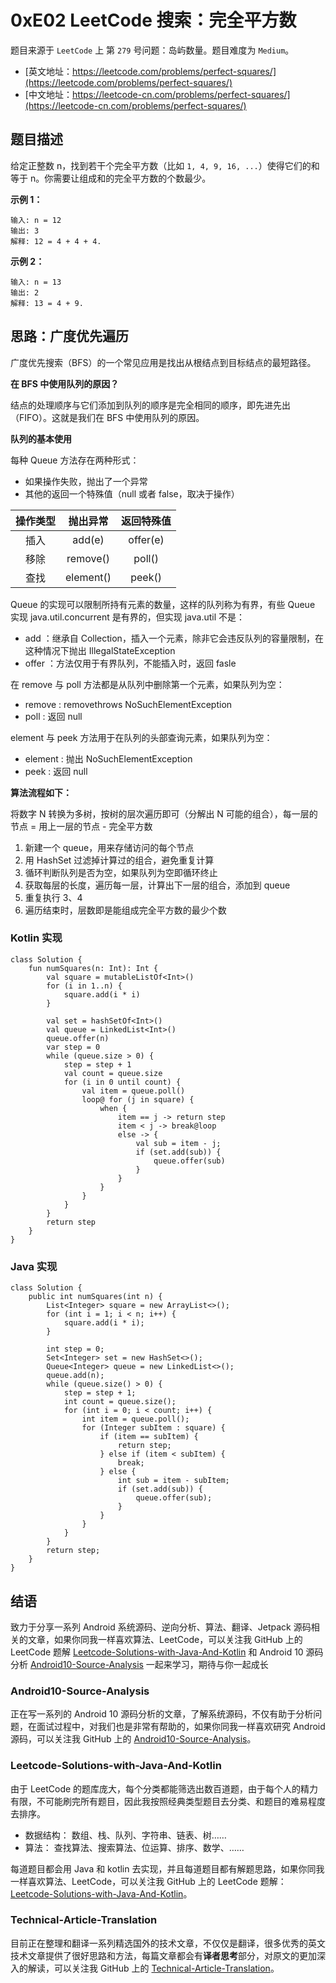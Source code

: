 # 0xE02 LeetCode 搜索：完全平方数

题目来源于 `LeetCode` 上 第 `279` 号问题：岛屿数量。题目难度为 `Medium`。

* [英文地址：https://leetcode.com/problems/perfect-squares/](https://leetcode.com/problems/perfect-squares/) 
* [中文地址：https://leetcode-cn.com/problems/perfect-squares/](https://leetcode-cn.com/problems/perfect-squares/) 

## 题目描述

给定正整数 n，找到若干个完全平方数（比如 `1, 4, 9, 16, ...`）使得它们的和等于 n。你需要让组成和的完全平方数的个数最少。

**示例 1：**

```
输入: n = 12
输出: 3 
解释: 12 = 4 + 4 + 4.
```

**示例 2：**

```
输入: n = 13
输出: 2
解释: 13 = 4 + 9.
```

## 思路：广度优先遍历

广度优先搜索（BFS）的一个常见应用是找出从根结点到目标结点的最短路径。

**在 BFS 中使用队列的原因？**

结点的处理顺序与它们添加到队列的顺序是完全相同的顺序，即先进先出（FIFO）。这就是我们在 BFS 中使用队列的原因。

**队列的基本使用**

每种 Queue 方法存在两种形式：

* 如果操作失败，抛出了一个异常
* 其他的返回一个特殊值（null 或者 false，取决于操作）

| 操作类型 | 抛出异常 | 返回特殊值 |
| :-: | :-: | :-: |
| 插入 | add(e) | offer(e) |
| 移除 | remove() | poll() |
| 查找 | element() | peek() |

Queue 的实现可以限制所持有元素的数量，这样的队列称为有界，有些 Queue 实现 java.util.concurrent 是有界的，但实现 java.util 不是：

* add ：继承自 Collection，插入一个元素，除非它会违反队列的容量限制，在这种情况下抛出 IllegalStateException
* offer ：方法仅用于有界队列，不能插入时，返回 fasle

在 remove 与 poll 方法都是从队列中删除第一个元素，如果队列为空：

* remove : removethrows NoSuchElementException
* poll : 返回 null

element 与 peek 方法用于在队列的头部查询元素，如果队列为空：

* element : 抛出 NoSuchElementException
* peek : 返回 null


**算法流程如下：**

将数字 N 转换为多树，按树的层次遍历即可（分解出 N 可能的组合），每一层的节点 = 用上一层的节点 - 完全平方数

1. 新建一个 queue，用来存储访问的每个节点
2. 用 HashSet 过滤掉计算过的组合，避免重复计算
3. 循环判断队列是否为空，如果队列为空即循环终止
4. 获取每层的长度，遍历每一层，计算出下一层的组合，添加到 queue
5. 重复执行 3、4
6. 遍历结束时，层数即是能组成完全平方数的最少个数

### Kotlin 实现

```
class Solution {
    fun numSquares(n: Int): Int {
        val square = mutableListOf<Int>()
        for (i in 1..n) {
            square.add(i * i)
        }

        val set = hashSetOf<Int>()
        val queue = LinkedList<Int>()
        queue.offer(n)
        var step = 0
        while (queue.size > 0) {
            step = step + 1
            val count = queue.size
            for (i in 0 until count) {
                val item = queue.poll()
                loop@ for (j in square) {
                    when {
                        item == j -> return step
                        item < j -> break@loop
                        else -> {
                            val sub = item - j;
                            if (set.add(sub)) {
                                queue.offer(sub)
                            }
                        }
                    }
                }
            }
        }
        return step
    }
}
```

### Java 实现

```
class Solution {
    public int numSquares(int n) {
        List<Integer> square = new ArrayList<>();
        for (int i = 1; i < n; i++) {
            square.add(i * i);
        }

        int step = 0;
        Set<Integer> set = new HashSet<>();
        Queue<Integer> queue = new LinkedList<>();
        queue.add(n);
        while (queue.size() > 0) {
            step = step + 1;
            int count = queue.size();
            for (int i = 0; i < count; i++) {
                int item = queue.poll();
                for (Integer subItem : square) {
                    if (item == subItem) {
                        return step;
                    } else if (item < subItem) {
                        break;
                    } else {
                        int sub = item - subItem;
                        if (set.add(sub)) {
                            queue.offer(sub);
                        }
                    }
                }
            }
        }
        return step;
    }
}
```

## 结语

致力于分享一系列 Android 系统源码、逆向分析、算法、翻译、Jetpack  源码相关的文章，如果你同我一样喜欢算法、LeetCode，可以关注我 GitHub 上的 LeetCode 题解 [Leetcode-Solutions-with-Java-And-Kotlin](https://github.com/hi-dhl/Leetcode-Solutions-with-Java-And-Kotlin) 和  Android 10 源码分析 [Android10-Source-Analysis](https://github.com/hi-dhl/Android10-Source-Analysis) 一起来学习，期待与你一起成长


### Android10-Source-Analysis

正在写一系列的 Android 10 源码分析的文章，了解系统源码，不仅有助于分析问题，在面试过程中，对我们也是非常有帮助的，如果你同我一样喜欢研究 Android 源码，可以关注我 GitHub 上的 [Android10-Source-Analysis](https://github.com/hi-dhl/Android10-Source-Analysis)。

### Leetcode-Solutions-with-Java-And-Kotlin

由于 LeetCode 的题库庞大，每个分类都能筛选出数百道题，由于每个人的精力有限，不可能刷完所有题目，因此我按照经典类型题目去分类、和题目的难易程度去排序。

* 数据结构： 数组、栈、队列、字符串、链表、树……
* 算法： 查找算法、搜索算法、位运算、排序、数学、……

每道题目都会用 Java 和 kotlin 去实现，并且每道题目都有解题思路，如果你同我一样喜欢算法、LeetCode，可以关注我 GitHub 上的 LeetCode 题解：[Leetcode-Solutions-with-Java-And-Kotlin](https://github.com/hi-dhl/Leetcode-Solutions-with-Java-And-Kotlin)。

### Technical-Article-Translation

目前正在整理和翻译一系列精选国外的技术文章，不仅仅是翻译，很多优秀的英文技术文章提供了很好思路和方法，每篇文章都会有**译者思考**部分，对原文的更加深入的解读，可以关注我 GitHub 上的 [Technical-Article-Translation](https://github.com/hi-dhl/Technical-Article-Translation)。


